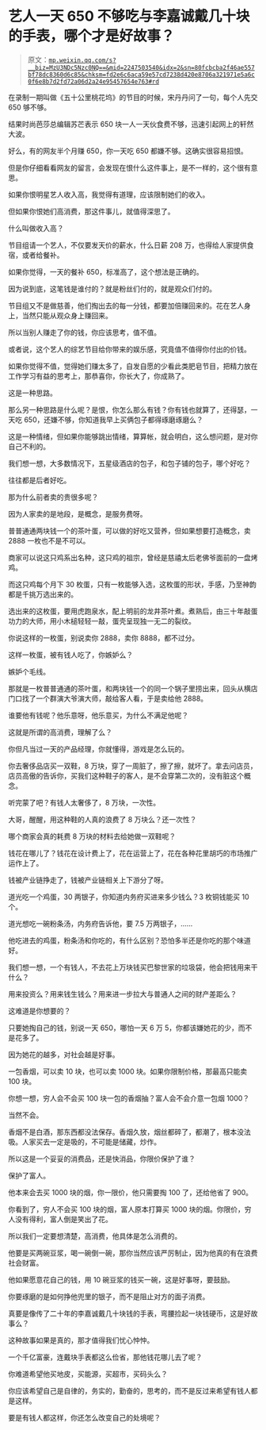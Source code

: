 # 艺人一天 650 不够吃与李嘉诚戴几十块的手表，哪个才是好故事？

> 原文：[`mp.weixin.qq.com/s?__biz=MzU3NDc5Nzc0NQ==&mid=2247503540&idx=2&sn=80fcbcba2f46ae557bf78dc8360d6c85&chksm=fd2e6c6aca59e57cd7238d420e8706a321971e5a6c0f6e8b7d2fd72a06d2a24e95457654e763#rd`](http://mp.weixin.qq.com/s?__biz=MzU3NDc5Nzc0NQ==&mid=2247503540&idx=2&sn=80fcbcba2f46ae557bf78dc8360d6c85&chksm=fd2e6c6aca59e57cd7238d420e8706a321971e5a6c0f6e8b7d2fd72a06d2a24e95457654e763#rd)

在录制一期叫做《五十公里桃花坞》的节目的时候，宋丹丹问了一句，每个人先交 650 够不够。

结果时尚芭莎总编辑苏芒表示 650 块一人一天伙食费不够，迅速引起网上的轩然大波。

好么，有的网友半个月赚 650，你一天吃 650 都嫌不够。这确实很容易招恨。 

但是你仔细看看网友的留言，会发现在恨什么这件事上，是不一样的，这个很有意思。 

如果你恨明星艺人收入高，我觉得有道理，应该限制她们的收入。 

但如果你恨她们高消费，那这件事儿，就值得深思了。

什么叫做收入高？ 

节目组请一个艺人，不仅要发天价的薪水，什么日薪 208 万，也得给人家提供食宿，或者给餐补。

如果你觉得，一天的餐补 650，标准高了，这个想法是正确的。 

因为说到底，这笔钱是谁付的？就是粉丝们付的，就是观众们付的。

节目组又不是做慈善，他们掏出去的每一分钱，都要加倍赚回来的。花在艺人身上，当然只能从观众身上赚回来。 

所以当别人赚走了你的钱，你应该思考，值不值。

或者说，这个艺人的综艺节目给你带来的娱乐感，究竟值不值得你付出的价钱。

如果你觉得不值，觉得她们赚太多了，自发自愿的少看此类肥皂节目，把精力放在工作学习有益的思考上，那恭喜你，你长大了，你成熟了。

这是一种思路。 

那么另一种思路是什么呢？是恨，你怎么那么有钱？你有钱也就算了，还得瑟，一天吃 650，还嫌不够，你知道我早上买俩包子都得琢磨琢磨么？

这是一种情绪，但如果你能够跳出情绪，算算帐，就会明白，这么想问题，是对你自己不利的。

我们想一想，大多数情况下，五星级酒店的包子，和包子铺的包子，哪个好吃？

往往都是后者好吃。 

那为什么前者卖的贵很多呢？ 

因为人家卖的是地段，是概念，是服务费呀。

普普通通两块钱一个的茶叶蛋，可以做的好吃又营养，但如果想要打造概念，卖 2888 一枚也不是不可以。 

商家可以说这只鸡系出名种，这只鸡的祖宗，曾经是慈禧太后老佛爷面前的一盘烤鸡。 

而这只鸡每个月下 30 枚蛋，只有一枚能够入选，这枚蛋的形状，手感，乃至神韵都是千挑万选出来的。 

选出来的这枚蛋，要用虎跑泉水，配上明前的龙井茶叶煮。煮熟后，由三十年敲蛋功力的大师，用小木槌轻轻一敲，蛋壳呈现独一无二的裂纹。

你说这样的一枚蛋，别说卖你 2888，卖你 8888，都不过分。

这样一枚蛋，被有钱人吃了，你嫉妒么？ 

嫉妒个毛线。

那就是一枚普普通通的茶叶蛋，和两块钱一个的同一个锅子里捞出来，回头从横店门口找了一个群演大爷演大师，敲给客人看，于是卖给他 2888。

谁要他有钱呢？他乐意呀，他乐意买，为什么不满足他呢？

这就是所谓的高消费，理解了么？

你但凡当过一天的产品经理，你就懂得，游戏是怎么玩的。 

你去奢侈品店买一双鞋，8 万块，穿了一周脏了，擦了擦，就坏了。拿去问店员，店员高傲的告诉你，买我们这种鞋子的客人，是不会穿第二次的，没有脏这个概念。 

听完蒙了吧？有钱人太奢侈了，8 万块，一次性。 

大哥，醒醒，用这种鞋的人真的浪费了 8 万块么？还一次性？ 

哪个商家会真的耗费 8 万块的材料去给她做一双鞋呢？

钱花在哪儿了？钱花在设计费上了，花在运营上了，花在各种花里胡巧的市场推广运作上了。 

钱被产业链挣走了，钱被产业链相关上下游分了呀。 

道光吃一个鸡蛋，30 两银子，你知道内务府买进来多少钱么？3 枚铜钱能买 10 个。 

道光想吃一碗粉条汤，内务府告诉他，要 7.5 万两银子，...... 

他吃进去的鸡蛋，粉条汤和你吃的，有什么区别？恐怕多半还是你吃的那个味道好。 

我们想一想，一个有钱人，不去花上万块钱买巴黎世家的垃圾袋，他会把钱用来干什么？

用来投资么？用来钱生钱么？用来进一步拉大与普通人之间的财产差距么？

这难道是你想要的？

只要她掏自己的钱，别说一天 650，哪怕一天 6 万 5，你都该嫌她花的少，而不是花多了。 

因为她花的越多，对社会越是好事。 

一包香烟，可以卖 10 块，也可以卖 1000 块。如果你限制价格，那最高只能卖 100 块。 

你想一想，穷人会不会买 100 块一包的香烟抽？富人会不会介意一包烟 1000？

当然不会。

香烟不是白酒，那东西都没法保存。香烟久放，烟丝都碎了，都潮了，根本没法吸。人家买去一定是吸的，不可能是储藏，炒作。

所以这是一个妥妥的消费品，还是快消品，你限价保护了谁？ 

保护了富人。

他本来会去买 1000 块的烟，你一限价，他只需要掏 100 了，还给他省了 900。 

你看到了，穷人不会买 100 块的烟，富人原本打算买 1000 块的烟。你限价，穷人没有得利，富人倒是笑出了花。 

所以我们一定要想清楚，高消费，他具体是怎么消费的。 

他要是买两碗豆浆，喝一碗倒一碗，那你当然应该严厉制止，因为他真的有在浪费社会财富。 

他如果愿意花自己的钱，用 10 碗豆浆的钱买一碗，这是好事呀，要鼓励。 

你要琢磨的是如何挣他兜里的银子，而不是阻止对方的面子消费。

真要是像传了二十年的李嘉诚戴几十块钱的手表，弯腰捡起一块钱硬币，这是好故事么？

这种故事如果是真的，那才值得我们忧心忡忡。

一个千亿富豪，连戴块手表都这么俭省，那他钱花哪儿去了呢？ 

你难道希望他买地皮，买能源，买超市，买码头么？

你应该希望自己是自律的，务实的，勤奋的，思考的，而不是反过来希望有钱人都是这样。

要是有钱人都这样，你还怎么改变自己的处境呢？